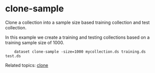 clone-sample
============

Clone a collection into a sample size based training collection 
and test collection.

In this example we create a training and testing collections 
based on a training sample size of 1000.

```shell
    dataset clone-sample -size=1000 mycollection.ds training.ds test.ds
```

Related topics: [clone](clone.html)

